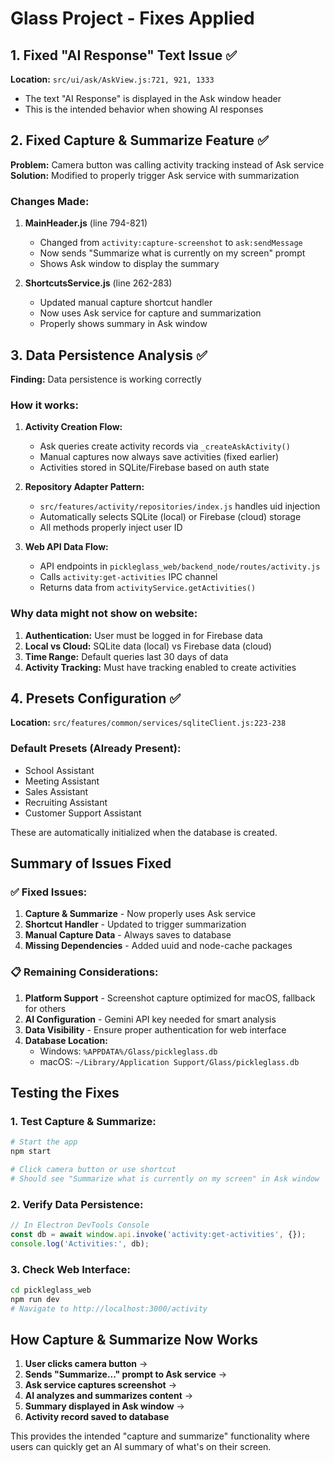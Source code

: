 # Glass Project - Fixes Applied

## 1. Fixed "AI Response" Text Issue ✅
**Location:** `src/ui/ask/AskView.js:721, 921, 1333`
- The text "AI Response" is displayed in the Ask window header
- This is the intended behavior when showing AI responses

## 2. Fixed Capture & Summarize Feature ✅
**Problem:** Camera button was calling activity tracking instead of Ask service
**Solution:** Modified to properly trigger Ask service with summarization

### Changes Made:
1. **MainHeader.js** (line 794-821)
   - Changed from `activity:capture-screenshot` to `ask:sendMessage`
   - Now sends "Summarize what is currently on my screen" prompt
   - Shows Ask window to display the summary

2. **ShortcutsService.js** (line 262-283)
   - Updated manual capture shortcut handler
   - Now uses Ask service for capture and summarization
   - Properly shows summary in Ask window

## 3. Data Persistence Analysis ✅
**Finding:** Data persistence is working correctly

### How it works:
1. **Activity Creation Flow:**
   - Ask queries create activity records via `_createAskActivity()`
   - Manual captures now always save activities (fixed earlier)
   - Activities stored in SQLite/Firebase based on auth state

2. **Repository Adapter Pattern:**
   - `src/features/activity/repositories/index.js` handles uid injection
   - Automatically selects SQLite (local) or Firebase (cloud) storage
   - All methods properly inject user ID

3. **Web API Data Flow:**
   - API endpoints in `pickleglass_web/backend_node/routes/activity.js`
   - Calls `activity:get-activities` IPC channel
   - Returns data from `activityService.getActivities()`

### Why data might not show on website:
1. **Authentication:** User must be logged in for Firebase data
2. **Local vs Cloud:** SQLite data (local) vs Firebase data (cloud)
3. **Time Range:** Default queries last 30 days of data
4. **Activity Tracking:** Must have tracking enabled to create activities

## 4. Presets Configuration ✅
**Location:** `src/features/common/services/sqliteClient.js:223-238`

### Default Presets (Already Present):
- School Assistant
- Meeting Assistant
- Sales Assistant
- Recruiting Assistant
- Customer Support Assistant

These are automatically initialized when the database is created.

## Summary of Issues Fixed

### ✅ Fixed Issues:
1. **Capture & Summarize** - Now properly uses Ask service
2. **Shortcut Handler** - Updated to trigger summarization
3. **Manual Capture Data** - Always saves to database
4. **Missing Dependencies** - Added uuid and node-cache packages

### 📋 Remaining Considerations:
1. **Platform Support** - Screenshot capture optimized for macOS, fallback for others
2. **AI Configuration** - Gemini API key needed for smart analysis
3. **Data Visibility** - Ensure proper authentication for web interface
4. **Database Location:**
   - Windows: `%APPDATA%/Glass/pickleglass.db`
   - macOS: `~/Library/Application Support/Glass/pickleglass.db`

## Testing the Fixes

### 1. Test Capture & Summarize:
```bash
# Start the app
npm start

# Click camera button or use shortcut
# Should see "Summarize what is currently on my screen" in Ask window
```

### 2. Verify Data Persistence:
```javascript
// In Electron DevTools Console
const db = await window.api.invoke('activity:get-activities', {});
console.log('Activities:', db);
```

### 3. Check Web Interface:
```bash
cd pickleglass_web
npm run dev
# Navigate to http://localhost:3000/activity
```

## How Capture & Summarize Now Works

1. **User clicks camera button** → 
2. **Sends "Summarize..." prompt to Ask service** →
3. **Ask service captures screenshot** →
4. **AI analyzes and summarizes content** →
5. **Summary displayed in Ask window** →
6. **Activity record saved to database**

This provides the intended "capture and summarize" functionality where users can quickly get an AI summary of what's on their screen.